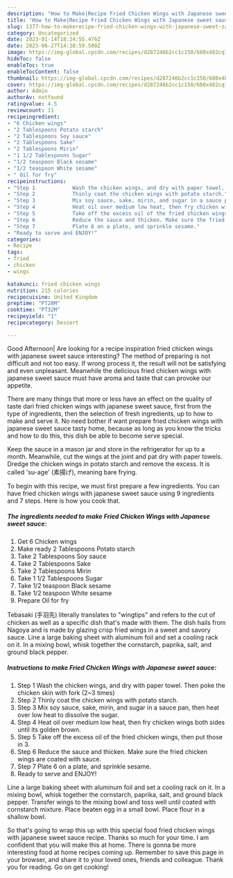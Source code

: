 ```yaml
---
description: "How to Make|Recipe Fried Chicken Wings with Japanese sweet sauce {That is Special"
title: "How to Make|Recipe Fried Chicken Wings with Japanese sweet sauce {That is Special"
slug: 1377-how-to-makerecipe-fried-chicken-wings-with-japanese-sweet-sauce-that-is-special
category: Uncategorized
date: 2023-01-14T18:24:55.476Z
date: 2023-06-27T14:38:59.580Z
image: https://img-global.cpcdn.com/recipes/d287246b2cc1c150/680x482cq70/fried-chicken-wings-with-japanese-sweet-sauce-recipe-main-photo.jpg
hideToc: false
enableToc: true
enableTocContent: false
thumbnail: https://img-global.cpcdn.com/recipes/d287246b2cc1c150/680x482cq70/fried-chicken-wings-with-japanese-sweet-sauce-recipe-main-photo.jpg
cover: https://img-global.cpcdn.com/recipes/d287246b2cc1c150/680x482cq70/fried-chicken-wings-with-japanese-sweet-sauce-recipe-main-photo.jpg
author: Admin
authorAv: notfound
ratingvalue: 4.5
reviewcount: 11
recipeingredient:
- "6 Chicken wings"
- "2 Tablespoons Potato starch"
- "2 Tablespoons Soy sauce"
- "2 Tablespoons Sake"
- "2 Tablespoons Mirin"
- "1 1/2 Tablespoons Sugar"
- "1/2 teaspoon Black sesame"
- "1/2 teaspoon White sesame"
- " Oil for fry"
recipeinstructions:
- "Step 1            Wash the chicken wings, and dry with paper towel. Then poke the chicken skin with fork (2~3 times)"
- "Step 2            Thinly coat the chicken wings with potato starch."
- "Step 3            Mix soy sauce, sake, mirin, and sugar in a sauce pan, then heat over low heat to dissolve the sugar."
- "Step 4            Heat oil over medium low heat, then fry chicken wings both sides until its golden brown."
- "Step 5            Take off the excess oil of the fried chicken wings, then put those in 3."
- "Step 6            Reduce the sauce and thicken. Make sure the fried chicken wings are coated with sauce."
- "Step 7            Plate 6 on a plate, and sprinkle sesame."
- "Ready to serve and ENJOY!"
categories:
- Recipe
tags:
- fried
- chicken
- wings

katakunci: fried chicken wings 
nutrition: 215 calories
recipecuisine: United Kingdom
preptime: "PT28M"
cooktime: "PT32M"
recipeyield: "1"
recipecategory: Dessert

---
```



Good Afternoon| Are looking for a recipe inspiration fried chicken wings with japanese sweet sauce interesting? The method of preparing is not difficult and not too easy. If wrong process it, the result will not be satisfying and even unpleasant. Meanwhile the delicious fried chicken wings with japanese sweet sauce must have aroma and taste that can provoke our appetite.






There are many things that more or less have an effect on the quality of taste dari fried chicken wings with japanese sweet sauce, first from the type of ingredients, then the selection of fresh ingredients, up to how to make and serve it. No need bother if want prepare fried chicken wings with japanese sweet sauce tasty home, because as long as you know the tricks and how to do this, this dish be able to become serve  special.


Keep the sauce in a mason jar and store in the refrigerator for up to a month. Meanwhile, cut the wings at the joint and pat dry with paper towels. Dredge the chicken wings in potato starch and remove the excess. It is called &#39;su-age&#39; (素揚げ), meaning bare frying.


To begin with this recipe, we must first prepare a few ingredients. You can have fried chicken wings with japanese sweet sauce using 9 ingredients and 7 steps. Here is how you cook that.

<!--inarticleads1-->

##### The ingredients needed to make Fried Chicken Wings with Japanese sweet sauce:

1. Get 6 Chicken wings
1. Make ready 2 Tablespoons Potato starch
1. Take 2 Tablespoons Soy sauce
1. Take 2 Tablespoons Sake
1. Take 2 Tablespoons Mirin
1. Take 1 1/2 Tablespoons Sugar
1. Take 1/2 teaspoon Black sesame
1. Take 1/2 teaspoon White sesame
1. Prepare  Oil for fry


Tebasaki (手羽先) literally translates to &#34;wingtips&#34; and refers to the cut of chicken as well as a specific dish that&#39;s made with them. The dish hails from Nagoya and is made by glazing crisp fried wings in a sweet and savory sauce. Line a large baking sheet with aluminum foil and set a cooling rack on it. In a mixing bowl, whisk together the cornstarch, paprika, salt, and ground black pepper. 

<!--inarticleads2-->

##### Instructions to make Fried Chicken Wings with Japanese sweet sauce:

1. Step 1            Wash the chicken wings, and dry with paper towel. Then poke the chicken skin with fork (2~3 times)
1. Step 2            Thinly coat the chicken wings with potato starch.
1. Step 3            Mix soy sauce, sake, mirin, and sugar in a sauce pan, then heat over low heat to dissolve the sugar.
1. Step 4            Heat oil over medium low heat, then fry chicken wings both sides until its golden brown.
1. Step 5            Take off the excess oil of the fried chicken wings, then put those in 3.
1. Step 6            Reduce the sauce and thicken. Make sure the fried chicken wings are coated with sauce.
1. Step 7            Plate 6 on a plate, and sprinkle sesame.
1. Ready to serve and ENJOY!

Line a large baking sheet with aluminum foil and set a cooling rack on it. In a mixing bowl, whisk together the cornstarch, paprika, salt, and ground black pepper. Transfer wings to the mixing bowl and toss well until coated with cornstarch mixture. Place beaten egg in a small bowl. Place flour in a shallow bowl. 

So that's going to wrap this up with this special food fried chicken wings with japanese sweet sauce recipe. Thanks so much for your time. I am confident that you will make this at home. There is gonna be more interesting food at home recipes coming up. Remember to save this page in your browser, and share it to your loved ones, friends and colleague. Thank you for reading. Go on get cooking!
